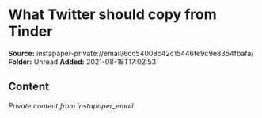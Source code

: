 # What Twitter should copy from Tinder

**Source:** instapaper-private://email/6cc54008c42c15446fe9c9e8354fbafa/
**Folder:** Unread
**Added:** 2021-08-18T17:02:53




## Content
*Private content from instapaper_email*
